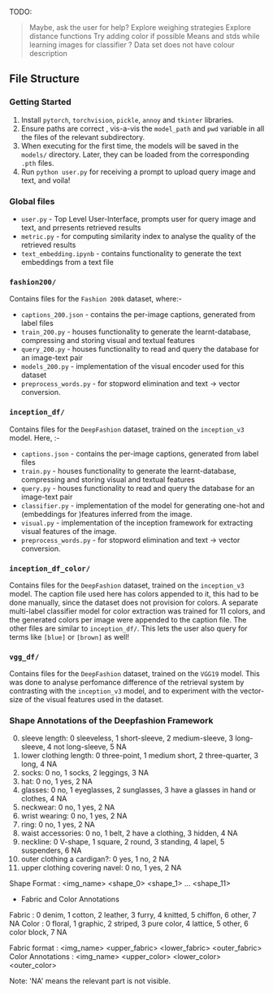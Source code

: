 

TODO:

> Maybe, ask the user for help?
> Explore weighing strategies
> Explore distance functions
> Try adding color if possible
> Means and stds while learning images for classifier ? 
> Data set does not have colour description


## File Structure

### Getting Started

1. Install `pytorch`, `torchvision`, `pickle`, `annoy` and `tkinter` libraries.
2. Ensure paths are correct , vis-a-vis the `model_path` and `pwd` variable in all the files of the relevant subdirectory.
3. When executing for the first time, the models will be saved in the `models/` directory. Later, they can be loaded from the corresponding `.pth` files.
4. Run `python user.py` for receiving a prompt to upload query image and text, and voila!


### Global files 

- `user.py` - Top Level User-Interface, prompts user for query image and text, and prresents retrieved results
- `metric.py` - for computing similarity index to analyse the quality of the retrieved results
- `text_embedding.ipynb` - contains functionality to generate the text embeddings from a text file

### `fashion200/` 

Contains files for the `Fashion 200k` dataset, where:- 

- `captions_200.json` - contains the per-image captions, generated from label files
- `train_200.py` - houses functionality to generate the learnt-database, compressing and storing visual and textual features
- `query_200.py` - houses functionality to read and query the database for an image-text pair
- `models_200.py` - implementation of the visual encoder used for this dataset
- `preprocess_words.py` - for stopword elimination and text -> vector conversion.

### `inception_df/` 

Contains files for the `DeepFashion` dataset, trained on the `inception_v3` model. Here, :- 

- `captions.json` - contains the per-image captions, generated from label files
- `train.py` - houses functionality to generate the learnt-database, compressing and storing visual and textual features
- `query.py` - houses functionality to read and query the database for an image-text pair
- `classifier.py` - implementation of the model for generating one-hot and (embeddings for )features inferred from the image.
- `visual.py` - implementation of the inception framework for extracting visual features of the image.
- `preprocess_words.py` - for stopword elimination and text -> vector conversion.

### `inception_df_color/` 

Contains files for the `DeepFashion` dataset, trained on the `inception_v3` model. The caption file used here has colors appended to it, this had to be done manually, since the dataset does not provision for colors. A separate multi-label classifier model for color extraction was trained for 11 colors, and the generated colors per image were appended to the caption file. The other files are similar to `inception_df/`. This lets the user also query for terms like `[blue]` or `[brown]` as well!

### `vgg_df/`

Contains files for the `DeepFashion` dataset, trained on the `VGG19` model. This was done to analyse perfomance difference of the retrieval system by contrasting with the `inception_v3` model, and to experiment with the vector-size of the visual features used in the dataset.

### Shape Annotations of the Deepfashion Framework
 
0. sleeve length: 0 sleeveless, 1 short-sleeve, 2 medium-sleeve, 3 long-sleeve, 4 not long-sleeve, 5 NA
1. lower clothing length: 0 three-point, 1 medium short, 2 three-quarter, 3 long, 4 NA
2. socks: 0 no, 1 socks, 2 leggings, 3 NA
3. hat: 0 no, 1 yes, 2 NA
4. glasses: 0 no, 1 eyeglasses, 2 sunglasses, 3 have a glasses in hand or clothes, 4 NA
5. neckwear: 0 no, 1 yes, 2 NA
6. wrist wearing: 0 no, 1 yes, 2 NA
7. ring: 0 no, 1 yes, 2 NA
8. waist accessories: 0 no, 1 belt, 2 have a clothing, 3 hidden, 4 NA
9. neckline: 0 V-shape, 1 square, 2 round, 3 standing, 4 lapel, 5 suspenders, 6 NA
10. outer clothing a cardigan?: 0 yes, 1 no, 2 NA
11. upper clothing covering navel: 0 no, 1 yes, 2 NA

Shape Format : <img_name> <shape_0> <shape_1> ... <shape_11>

- Fabric and Color Annotations

Fabric : 0 denim, 1 cotton, 2 leather, 3 furry, 4 knitted, 5 chiffon, 6 other, 7 NA
Color : 0 floral, 1 graphic, 2 striped, 3 pure color, 4 lattice, 5 other, 6 color block, 7 NA

Fabric format : <img_name> <upper_fabric> <lower_fabric> <outer_fabric>
Color Annotations : <img_name> <upper_color> <lower_color> <outer_color>

Note: 'NA' means the relevant part is not visible.